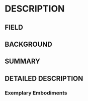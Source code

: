 # DESCRIPTION

## FIELD

## BACKGROUND

## SUMMARY

## DETAILED DESCRIPTION

### Exemplary Embodiments

